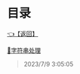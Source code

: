 # 目录  


[👈【返回】](/--目录--/C#高级/--目录--C#高级)  


[📜字符串处理](/C#高级/字符串处理/字符串处理)  







> 2023/7/9 3:05:05

